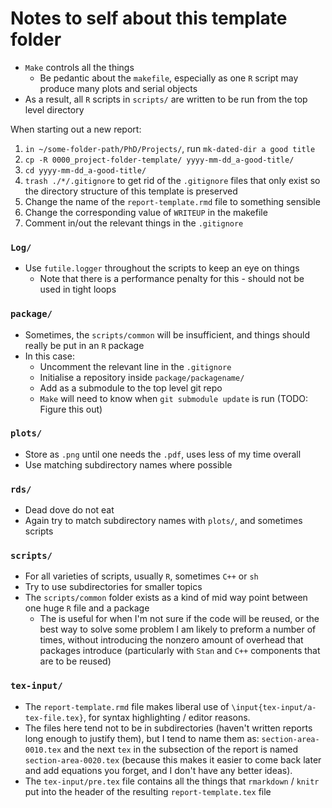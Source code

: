 # Notes to self about this template folder

- `Make` controls all the things
    - Be pedantic about the `makefile`, especially as one `R` script may produce many plots and serial objects
- As a result, all `R` scripts in `scripts/` are written to be run from the top level directory

When starting out a new report:

1. `in ~/some-folder-path/PhD/Projects/`, run `mk-dated-dir a good title`
1. `cp -R 0000_project-folder-template/ yyyy-mm-dd_a-good-title/` 
1. `cd yyyy-mm-dd_a-good-title/`
1. `trash ./*/.gitignore` to get rid of the `.gitignore` files that only exist so the directory structure of this template is preserved
1. Change the name of the `report-template.rmd` file to something sensible
1. Change the corresponding value of `WRITEUP` in the makefile
1. Comment in/out the relevant things in the `.gitignore`



### `Log/`

- Use `futile.logger` throughout the scripts to keep an eye on things
    - Note that there is a performance penalty for this - should not be used in tight loops

### `package/`

- Sometimes, the `scripts/common` will be insufficient, and things should really be put in an `R` package
- In this case:
    - Uncomment the relevant line in the `.gitignore`
    - Initialise a repository inside `package/packagename/`
    - Add as a submodule to the top level git repo
    - `Make` will need to know when `git submodule update` is run (TODO: Figure this out)

### `plots/`

- Store as `.png` until one needs the `.pdf`, uses less of my time overall
- Use matching subdirectory names where possible

### `rds/`

- Dead dove do not eat
- Again try to match subdirectory names with `plots/`, and sometimes scripts

### `scripts/`

- For all varieties of scripts, usually `R`, sometimes `C++` or `sh`
- Try to use subdirectories for smaller topics
- The `scripts/common` folder exists as a kind of mid way point between one huge `R` file and a package
    - The is useful for when I'm not sure if the code will be reused, or the best way to solve some problem I am likely to preform a number of times, without introducing the nonzero amount of overhead that packages introduce (particularly with `Stan` and `C++` components that are to be reused)

### `tex-input/`

- The `report-template.rmd` file makes liberal use of `\input{tex-input/a-tex-file.tex}`, for syntax highlighting / editor reasons.
- The files here tend not to be in subdirectories (haven't written reports long enough to justify them), but I tend to name them as: `section-area-0010.tex` and the next `tex` in the subsection of the report is named `section-area-0020.tex` (because this makes it easier to come back later and add equations you forget, and I don't have any better ideas).
- The `tex-input/pre.tex` file contains all the things that `rmarkdown` / `knitr` put into the header of the resulting `report-template.tex` file